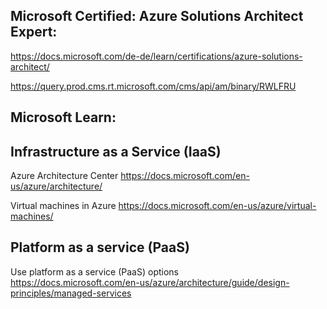 Microsoft Certified: Azure Solutions Architect Expert:
-------------------

https://docs.microsoft.com/de-de/learn/certifications/azure-solutions-architect/

https://query.prod.cms.rt.microsoft.com/cms/api/am/binary/RWLFRU

Microsoft Learn:
-------------------




Infrastructure as a Service (IaaS)
--------------

Azure Architecture Center
https://docs.microsoft.com/en-us/azure/architecture/

Virtual machines in Azure
https://docs.microsoft.com/en-us/azure/virtual-machines/


Platform as a service (PaaS)
--------------

Use platform as a service (PaaS) options  
https://docs.microsoft.com/en-us/azure/architecture/guide/design-principles/managed-services
